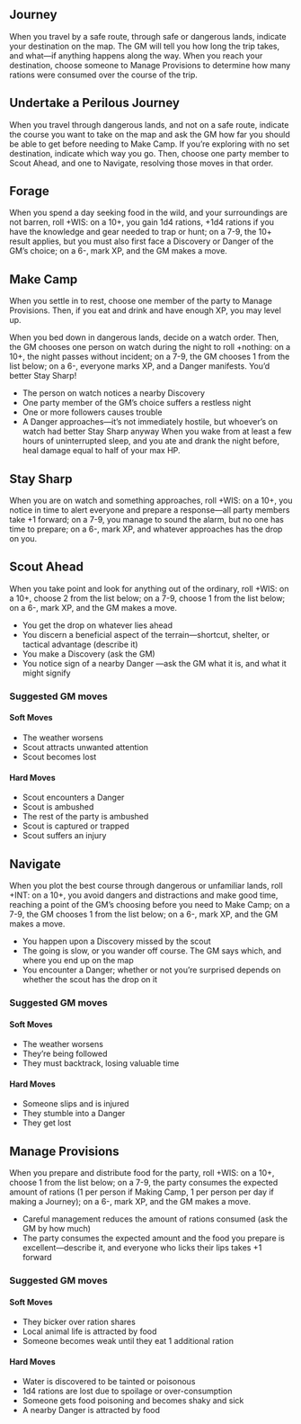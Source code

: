 ## Journey
When you travel by a safe route, through safe or dangerous lands, indicate your destination on the map. The GM will tell you how long the trip takes, and what—if anything happens along the way. When you reach your destination, choose someone to Manage Provisions to determine how many rations were consumed over the course of the trip.

## Undertake a Perilous Journey
When you travel through dangerous lands, and not on a safe route, indicate the course you want to take on the map and ask the GM how far you should be able to get before needing to Make Camp. If you’re exploring with no set destination, indicate which way you go.
Then, choose one party member to Scout Ahead, and one to Navigate, resolving those moves in that order.

## Forage
When you spend a day seeking food in the wild, and your surroundings are not barren, roll +WIS: on a 10+, you gain 1d4 rations, +1d4 rations if you have the knowledge and gear needed to trap or hunt; on a 7-9, the 10+ result applies, but you must also first face a Discovery or Danger of the GM’s choice; on a 6-, mark XP, and the GM makes a move.

## Make Camp
When you settle in to rest, choose one member of the party to Manage Provisions. Then, if you eat and drink and have enough XP, you may level up.

When you bed down in dangerous lands, decide on a watch order. Then, the GM chooses one person on watch during the night to roll +nothing: on a 10+, the night passes without incident; on a 7-9, the GM chooses 1 from the list below; on a 6-, everyone marks XP, and a Danger manifests. You’d better Stay Sharp!
- The person on watch notices a nearby Discovery
- One party member of the GM’s choice suffers a restless night
- One or more followers causes trouble
- A Danger approaches—it’s not immediately hostile, but whoever’s on watch had better Stay Sharp anyway
When you wake from at least a few hours of uninterrupted sleep, and you ate and drank the night before, heal damage equal to half of your max HP.

## Stay Sharp
When you are on watch and something approaches, roll +WIS: on a 10+, you notice in time to alert everyone and prepare a response—all party members take +1 forward; on a 7-9, you manage to sound the alarm, but no one has time to prepare; on a 6-, mark XP, and whatever approaches has the drop on you.

## Scout Ahead
When you take point and look for anything out of the ordinary, roll +WIS: on a 10+, choose 2 from the list below; on a 7-9, choose 1 from the list below; on a 6-, mark XP, and the GM makes a move.
- You get the drop on whatever lies ahead
- You discern a beneficial aspect of the terrain—shortcut, shelter, or tactical advantage (describe it)
- You make a Discovery (ask the GM) 
-  You notice sign of a nearby Danger —ask the GM what it is, and what it might signify

### Suggested GM moves 
#### Soft Moves
- The weather worsens
- Scout attracts unwanted attention
- Scout becomes lost
#### Hard Moves
- Scout encounters a Danger
- Scout is ambushed
- The rest of the party is ambushed
- Scout is captured or trapped
- Scout suffers an injury

## Navigate
When you plot the best course through dangerous or unfamiliar lands, roll +INT: on a 10+, you avoid dangers and distractions and make good time, reaching a point of the GM’s choosing before you need to Make Camp; on a 7-9, the GM chooses 1 from the list below; on a 6-, mark XP, and the GM makes a move.
- You happen upon a Discovery missed by the scout
- The going is slow, or you wander off course. The GM says which, and where you end up on the map
- You encounter a Danger; whether or not you’re surprised depends on whether the scout has the drop on it
### Suggested GM moves
#### Soft Moves
- The weather worsens
- They’re being followed
- They must backtrack, losing valuable time
#### Hard Moves
- Someone slips and is injured
- They stumble into a Danger
- They get lost

## Manage Provisions
When you prepare and distribute food for the party, roll +WIS: on a 10+, choose 1 from the list below; on a 7-9, the party consumes the expected amount of rations (1 per person if Making Camp, 1 per person per day if making a Journey); on a 6-, mark XP, and the GM makes a move.
- Careful management reduces the amount of rations consumed (ask the GM by how much)
- The party consumes the expected amount and the food you prepare is excellent—describe it, and everyone who licks their lips takes +1 forward

### Suggested GM moves
#### Soft Moves
- They bicker over ration shares
- Local animal life is attracted by food
- Someone becomes weak until they eat 1 additional ration
#### Hard Moves
- Water is discovered to be tainted or poisonous
- 1d4 rations are lost due to spoilage or over-consumption
- Someone gets food poisoning and becomes shaky and sick
- A nearby Danger is attracted by food